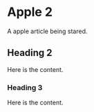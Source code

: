 # Apple 2

A apple article being stared.

<!-- more -->

## Heading 2

Here is the content.

### Heading 3

Here is the content.
